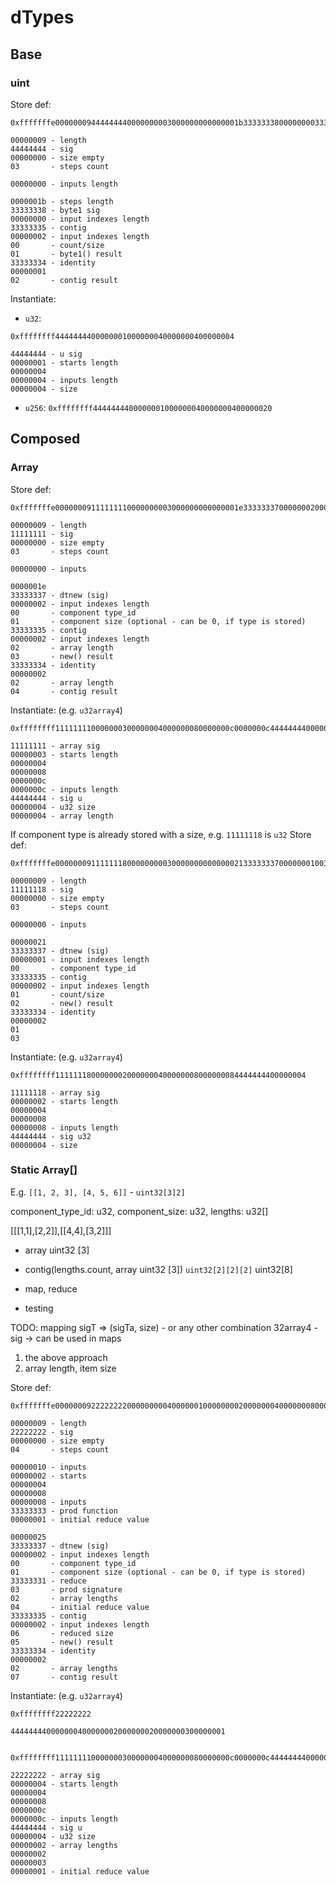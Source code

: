 # dTypes

## Base

### uint

Store def:
```
0xfffffffe00000009444444440000000003000000000000001b333333380000000033333335000000020001333333340000000102

00000009 - length
44444444 - sig
00000000 - size empty
03       - steps count

00000000 - inputs length

0000001b - steps length
33333338 - byte1 sig
00000000 - input indexes length
33333335 - contig
00000002 - input indexes length
00       - count/size
01       - byte1() result
33333334 - identity
00000001
02       - contig result
```

Instantiate:

- `u32`:
```
0xffffffff4444444400000001000000040000000400000004

44444444 - u sig
00000001 - starts length
00000004
00000004 - inputs length
00000004 - size
```
- `u256`: `0xffffffff4444444400000001000000040000000400000020`

## Composed

### Array

Store def:
```
0xfffffffe00000009111111110000000003000000000000001e333333370000000200013333333500000002020333333334000000020204

00000009 - length
11111111 - sig
00000000 - size empty
03       - steps count

00000000 - inputs

0000001e
33333337 - dtnew (sig)
00000002 - input indexes length
00       - component type_id
01       - component size (optional - can be 0, if type is stored)
33333335 - contig
00000002 - input indexes length
02       - array length
03       - new() result
33333334 - identity
00000002
02       - array length
04       - contig result
```

Instantiate: (e.g. `u32array4`)
```
0xffffffff111111110000000300000004000000080000000c0000000c444444440000000400000004

11111111 - array sig
00000003 - starts length
00000004
00000008
0000000c
0000000c - inputs length
44444444 - sig u
00000004 - u32 size
00000004 - array length
```

If component type is already stored with a size, e.g. `11111118` is `u32`
Store def:
```
0xfffffffe0000000911111118000000000300000000000000213333333700000001003333333500000002010233333334000000020103

00000009 - length
11111118 - sig
00000000 - size empty
03       - steps count

00000000 - inputs

00000021
33333337 - dtnew (sig)
00000001 - input indexes length
00       - component type_id
33333335 - contig
00000002 - input indexes length
01       - count/size
02       - new() result
33333334 - identity
00000002
01
03
```

Instantiate: (e.g. `u32array4`)
```
0xffffffff11111118000000020000000400000008000000084444444400000004

11111118 - array sig
00000002 - starts length
00000004
00000008
00000008 - inputs length
44444444 - sig u32
00000004 - size
```

### Static Array[]

E.g. `[[1, 2, 3], [4, 5, 6]]` - `uint32[3]2]`

component_type_id: u32, component_size: u32, lengths: u32[]

[[[1,1],[2,2]],[[4,4],[3,2]]]

- array uint32 [3]
- contig(lengths.count, array uint32 [3])  `uint32[2][2][2]`  uint32[8]

- map, reduce
- testing

TODO: mapping sigT => (sigTa, size) - or any other combination
32array4 - sig -> can be used in maps
1) the above approach
2) array length, item size

Store def:
```
0xfffffffe00000009222222220000000004000000100000000200000004000000080000000833333333000000010000002533333337000000020001333333310302043333333500000002060533333334000000020207

00000009 - length
22222222 - sig
00000000 - size empty
04       - steps count

00000010 - inputs
00000002 - starts
00000004
00000008
00000008 - inputs
33333333 - prod function
00000001 - initial reduce value

00000025
33333337 - dtnew (sig)
00000002 - input indexes length
00       - component type_id
01       - component size (optional - can be 0, if type is stored)
33333331 - reduce
03       - prod signature
02       - array lengths
04       - initial reduce value
33333335 - contig
00000002 - input indexes length
06       - reduced size
05       - new() result
33333334 - identity
00000002
02       - array lengths
07       - contig result
```

Instantiate: (e.g. `u32array4`)
```
0xffffffff22222222

444444440000000400000002000000020000000300000001


0xffffffff111111110000000300000004000000080000000c0000000c444444440000000400000004

22222222 - array sig
00000004 - starts length
00000004
00000008
0000000c
0000000c - inputs length
44444444 - sig u
00000004 - u32 size
00000002 - array lengths
00000002
00000003
00000001 - initial reduce value
```
